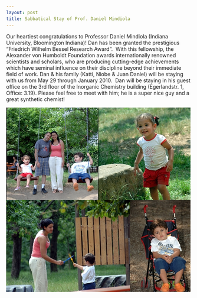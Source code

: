 ```yaml
---
layout: post
title: Sabbatical Stay of Prof. Daniel Mindiola
---
```


Our  heartiest congratulations to Professor Daniel Mindiola (Indiana  University, Bloomington Indiana)! 
Dan has been granted the prestigious “Friedrich Wilhelm Bessel Research Award”. 
With this fellowship, the Alexander von Humboldt Foundation awards internationally renowned scientists and scholars, who are producing cutting-edge achievements which have seminal influence on  their discipline beyond their immediate field of work. 
Dan & his family (Katti, Niobe & Juan Daniel) will be staying with us from May 29 through January 2010. 
Dan will be staying in his guest office on the 3rd floor of the Inorganic Chemistry building (Egerlandstr. 1, Office:  3.19). 
Please feel free to meet with  him; he is a super nice guy and a great synthetic chemist!

![Prof. Dan Mindiola and his family](img/Mindiolas.JPG)